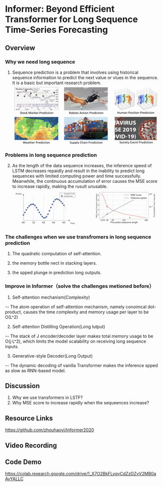 # Informer: Beyond Efficient Transformer for Long Sequence Time-Series Forecasting

## Overview

### Why we need long sequence
1. Sequence prediction is a problem that involves using historical sequence information to predict the next value or vlues in the sequence. It is a basic but important research problem.
![This is an image](img/img1.png)


### Problems in long sequence prediction
2. As the length of the data sequence increases, the inference speed of LSTM decreases repaidly and result in the inability to predict long sequences with limited computing power and time successfully. Meanwhile, the continuous accumulation of error causes the MSE score to increase rapidly, making the rusult unusable.
![This is an image](img/img2.png)


### The challenges when we use transfromers in long sequence prediction

1. The quadratic computation of self-attention.

2. the memory bottle nect in stacking layers.

3. the spped plunge in prediction long outputs.

### Improve in Informer（solve the challenges metioned before）

1. Self-attention mechanism(Complexity)

-- The atom operation of self-attention mechanism, namely conoimcal dot-product, causes the time complexity and memory usage per layer to be O(L^2)

2. Self-attention Distilling Operation(Long Iutput)

-- The stack of J encoder/decoder layer makes total memory usage to be O(j·L^2), which limits the model scalability on receiving long sequence inputs.

3. Generative-style Decoder(Long Output)

-- The dynamic decoding of vanilla Transformer makes the inference spped as slow as RNN-based model.

## Discussion
1. Why we use transformers in LSTF?
2. Why MSE score to increase rapidly when the sequeences increase?


## Resource Links

https://github.com/zhouhaoyi/Informer2020


## Video Recording


## Code Demo

https://colab.research.google.com/drive/1_X7O2BkFLvqyCdZzDZvV2MB0aAvYALLC

